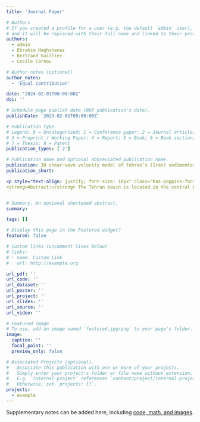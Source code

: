 ```yaml
---
title: 'Journal Paper'

# Authors
# If you created a profile for a user (e.g. the default `admin` user), write the username (folder name) here
# and it will be replaced with their full name and linked to their profile.
authors:
  - admin
  - Ebrahim Haghshenas
  - Bertrand Guillier
  - Cecile Cornou

# Author notes (optional)
author_notes:
  - 'Equal contribution'

date: '2024-02-01T00:00:00Z'
doi: ''

# Schedule page publish date (NOT publication's date).
publishDate: '2023-02-01T00:00:00Z'

# Publication type.
# Legend: 0 = Uncategorized; 1 = Conference paper; 2 = Journal article;
# 3 = Preprint / Working Paper; 4 = Report; 5 = Book; 6 = Book section;
# 7 = Thesis; 8 = Patent
publication_types: ['2']

# Publication name and optional abbreviated publication name.
publication: 3D shear-wave velocity model of Tehran’s (Iran) sedimentary basin by means of geological and geophysical data. **(submitted; under review)**
publication_short: 

<p style="text-align: justify; font-size: 18px" class="has-poppins-font-family">
<strong>Abstract:</strong> The Tehran basin is located in the central Alborz seismic zone, a region with very high seismicity due to the presence of numerous large active faults. According to the model proposed by Engalenc (1968), the Plio-Quaternary alluviums of Tehran consist of homogenous cemented conglomerates estimated to be up to 1000 m thick. Analysis of earthquakes recorded by a temporary seismological experiment (Haghshenas, 2005) in the city of Tehran has outlined a significant amplification of ground motion (up to 7-8) over a wide frequency range from about 0.4 Hz to 8 Hz. Haghshenas (2005) suggested that such amplification is due to the existence of thick alluvial deposits associated with a strong impedance contrast at large depth and the presence of strong lateral discontinuities leading to multidimensional site effects. To better understand and predict the effects of the geometry and mechanical properties of the Tehran basin on surface ground motions, we developed a 3D shear-wave velocity model of Tehran’s basin by integrating all available geophysical, seismological, and geological data. Geological data include 197 available geotechnical or geological logs within Tehran city. For geophysical data, 33 seismic ambient vibration arrays with apertures ranging from 100 m to 200 m and 13 active surface wave profiles were used to derive shear-wave velocity profiles. Additionally, 884 single-station ambient vibration recordings (H/V data) have been integrated. Interestingly, the H/V method applied to seismic ambient


# Summary. An optional shortened abstract.
summary:

tags: []

# Display this page in the Featured widget?
featured: false

# Custom links (uncomment lines below)
# links:
# - name: Custom Link
#   url: http://example.org

url_pdf: ''
url_code: ''
url_dataset: ''
url_poster: ''
url_project: ''
url_slides: ''
url_source: ''
url_video: ''

# Featured image
# To use, add an image named `featured.jpg/png` to your page's folder.
image:
  caption: ''
  focal_point: ''
  preview_only: false

# Associated Projects (optional).
#   Associate this publication with one or more of your projects.
#   Simply enter your project's folder or file name without extension.
#   E.g. `internal-project` references `content/project/internal-project/index.md`.
#   Otherwise, set `projects: []`.
projects:
  - example
---
```


Supplementary notes can be added here, including [code, math, and images](https://wowchemy.com/docs/writing-markdown-latex/).
